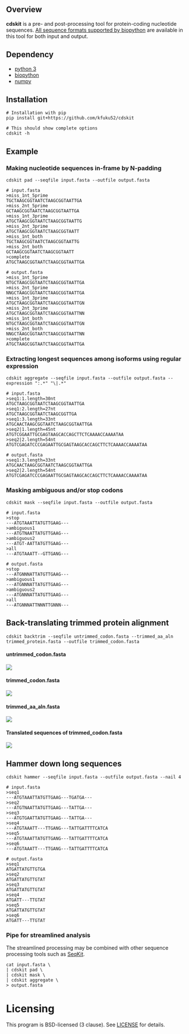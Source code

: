 ## Overview

**cdskit** is a pre- and post-processing tool for protein-coding nucleotide sequences. 
[All sequence formats supported by biopython](https://biopython.org/wiki/SeqIO) are available in this tool for both input and output.

## Dependency
* [python 3](https://www.python.org/)
* [biopython](https://biopython.org/)
* [numpy](http://www.numpy.org/)

## Installation
```
# Installation with pip
pip install git+https://github.com/kfuku52/cdskit

# This should show complete options
cdskit -h 
```

## Example

### Making nucleotide sequences in-frame by N-padding

`cdskit pad --seqfile input.fasta --outfile output.fasta`

```
# input.fasta
>miss_1nt_5prime
TGCTAAGCGGTAATCTAAGCGGTAATTGA
>miss_2nt_5prime
GCTAAGCGGTAATCTAAGCGGTAATTGA
>miss_1nt_3prime
ATGCTAAGCGGTAATCTAAGCGGTAATTG
>miss_2nt_3prime
ATGCTAAGCGGTAATCTAAGCGGTAATT
>miss_1nt_both
TGCTAAGCGGTAATCTAAGCGGTAATTG
>miss_2nt_both
GCTAAGCGGTAATCTAAGCGGTAATT
>complete
ATGCTAAGCGGTAATCTAAGCGGTAATTGA
```

```
# output.fasta
>miss_1nt_5prime
NTGCTAAGCGGTAATCTAAGCGGTAATTGA
>miss_2nt_5prime
NNGCTAAGCGGTAATCTAAGCGGTAATTGA
>miss_1nt_3prime
ATGCTAAGCGGTAATCTAAGCGGTAATTGN
>miss_2nt_3prime
ATGCTAAGCGGTAATCTAAGCGGTAATTNN
>miss_1nt_both
NTGCTAAGCGGTAATCTAAGCGGTAATTGN
>miss_2nt_both
NNGCTAAGCGGTAATCTAAGCGGTAATTNN
>complete
ATGCTAAGCGGTAATCTAAGCGGTAATTGA
```

### Extracting longest sequences among isoforms using regular expression

`cdskit aggregate --seqfile input.fasta --outfile output.fasta --expression ":.*" "\|.*"`

```
# input.fasta
>seq1:1.length=30nt
ATGCTAAGCGGTAATCTAAGCGGTAATTGA
>seq1:2.length=27nt
ATGCTAAGCGGTAATCTAAGCGGTTGA
>seq1:3.length=33nt
ATGCAACTAAGCGGTAATCTAAGCGGTAATTGA
>seq2|1.length=45nt
ATGTCGGAATTGCGAGTAAGCACCAGCTTCTCAAAACCAAAATAA
>seq2|2.length=54nt
ATGTCGAGATCCCGAGAATTGCGAGTAAGCACCAGCTTCTCAAAACCAAAATAA
```

```
# output.fasta
>seq1:3.length=33nt
ATGCAACTAAGCGGTAATCTAAGCGGTAATTGA
>seq2|2.length=54nt
ATGTCGAGATCCCGAGAATTGCGAGTAAGCACCAGCTTCTCAAAACCAAAATAA
```
### Masking ambiguous and/or stop codons
`cdskit mask --seqfile input.fasta --outfile output.fasta`

```
# input.fasta
>stop
---ATGTAAATTATGTTGAAG---
>ambiguous1
---ATGTNAATTATGTTGAAG---
>ambiguous2
---ATGT-AATTATGTTGAAG---
>all
---ATGTAAATT--GTTGANG---
```

```
# output.fasta
>stop
---ATGNNNATTATGTTGAAG---
>ambiguous1
---ATGNNNATTATGTTGAAG---
>ambiguous2
---ATGNNNATTATGTTGAAG---
>all
---ATGNNNATTNNNTTGNNN---
```

## Back-translating trimmed protein alignment
`cdskit backtrim --seqfile untrimmed_codon.fasta --trimmed_aa_aln trimmed_protein.fasta --outfile trimmed_codon.fasta`

#### untrimmed_codon.fasta
![](img/backtrim_untrimmed_codon.png)

#### trimmed_codon.fasta
![](img/backtrim_trimmed_codon.png)

#### trimmed_aa_aln.fasta
![](img/backtrim_trimmed_protein.png)

#### Translated sequences of trimmed_codon.fasta
![](img/backtrim_trimmed_codon_translated.png)

## Hammer down long sequences
`cdskit hammer --seqfile input.fasta --outfile output.fasta --nail 4`

```
# input.fasta
>seq1
---ATGTAAATTATGTTGAAG---TGATGA---
>seq2
---ATGTNAATTATGTTGAAG---TATTGA---
>seq3
---ATGTGAATTATGTTGAAG---TATTGA---
>seq4
---ATGTAAATT---TTGANG---TATTGATTTTCATCA
>seq5
---ATGTAAATTATGTTGANG---TATTGATTTTCATCA
>seq6
---ATGTAAATT---TTGANG---TATTGATTTTCATCA
```

```
# output.fasta
>seq1
ATGATTATGTTGTGA
>seq2
ATGATTATGTTGTAT
>seq3
ATGATTATGTTGTAT
>seq4
ATGATT---TTGTAT
>seq5
ATGATTATGTTGTAT
>seq6
ATGATT---TTGTAT
```
### Pipe for streamlined analysis
The streamlined processing may be combined with other sequence processing tools such as [SeqKit](https://bioinf.shenwei.me/seqkit/).
```
cat input.fasta \
| cdskit pad \
| cdskit mask \
| cdskit aggregate \
> output.fasta
```

# Licensing
This program is BSD-licensed (3 clause). See [LICENSE](LICENSE) for details.

